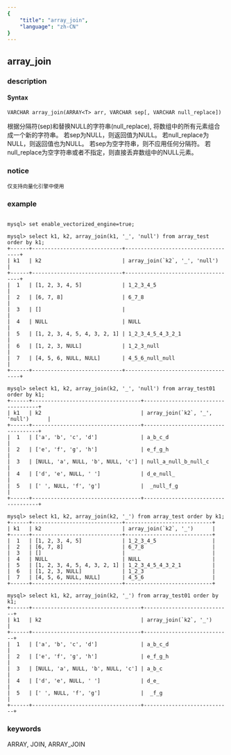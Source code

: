 ```yaml
---
{
    "title": "array_join",
    "language": "zh-CN"
}
---
```


<!-- 
Licensed to the Apache Software Foundation (ASF) under one
or more contributor license agreements.  See the NOTICE file
distributed with this work for additional information
regarding copyright ownership.  The ASF licenses this file
to you under the Apache License, Version 2.0 (the
"License"); you may not use this file except in compliance
with the License.  You may obtain a copy of the License at

  http://www.apache.org/licenses/LICENSE-2.0

Unless required by applicable law or agreed to in writing,
software distributed under the License is distributed on an
"AS IS" BASIS, WITHOUT WARRANTIES OR CONDITIONS OF ANY
KIND, either express or implied.  See the License for the
specific language governing permissions and limitations
under the License.
-->

## array_join

### description

#### Syntax

```
VARCHAR array_join(ARRAY<T> arr, VARCHAR sep[, VARCHAR null_replace])
```

根据分隔符(sep)和替换NULL的字符串(null_replace), 将数组中的所有元素组合成一个新的字符串。
若sep为NULL，则返回值为NULL。
若null_replace为NULL，则返回值也为NULL。
若sep为空字符串，则不应用任何分隔符。
若null_replace为空字符串或者不指定，则直接丢弃数组中的NULL元素。

### notice

`仅支持向量化引擎中使用`

### example

```

mysql> set enable_vectorized_engine=true;

mysql> select k1, k2, array_join(k1, '_', 'null') from array_test order by k1;
+------+-----------------------------+------------------------------------+
| k1   | k2                          | array_join(`k2`, '_', 'null')      |
+------+-----------------------------+------------------------------------+
|  1   | [1, 2, 3, 4, 5]             | 1_2_3_4_5                          |
|  2   | [6, 7, 8]                   | 6_7_8                              |
|  3   | []                          |                                    |
|  4   | NULL                        | NULL                               |
|  5   | [1, 2, 3, 4, 5, 4, 3, 2, 1] | 1_2_3_4_5_4_3_2_1                  |
|  6   | [1, 2, 3, NULL]             | 1_2_3_null                         |
|  7   | [4, 5, 6, NULL, NULL]       | 4_5_6_null_null                    |
+------+-----------------------------+------------------------------------+

mysql> select k1, k2, array_join(k2, '_', 'null') from array_test01 order by k1;
+------+-----------------------------------+------------------------------------+
| k1   | k2                                | array_join(`k2`, '_', 'null')      |
+------+-----------------------------------+------------------------------------+
|  1   | ['a', 'b', 'c', 'd']              | a_b_c_d                            |
|  2   | ['e', 'f', 'g', 'h']              | e_f_g_h                            |
|  3   | [NULL, 'a', NULL, 'b', NULL, 'c'] | null_a_null_b_null_c               |
|  4   | ['d', 'e', NULL, ' ']             | d_e_null_                          |
|  5   | [' ', NULL, 'f', 'g']             |  _null_f_g                         |
+------+-----------------------------------+------------------------------------+

mysql> select k1, k2, array_join(k2, '_') from array_test order by k1;
+------+-----------------------------+----------------------------+
| k1   | k2                          | array_join(`k2`, '_')      |
+------+-----------------------------+----------------------------+
|  1   | [1, 2, 3, 4, 5]             | 1_2_3_4_5                  |
|  2   | [6, 7, 8]                   | 6_7_8                      |
|  3   | []                          |                            |
|  4   | NULL                        | NULL                       |
|  5   | [1, 2, 3, 4, 5, 4, 3, 2, 1] | 1_2_3_4_5_4_3_2_1          |
|  6   | [1, 2, 3, NULL]             | 1_2_3                      |
|  7   | [4, 5, 6, NULL, NULL]       | 4_5_6                      |
+------+-----------------------------+----------------------------+

mysql> select k1, k2, array_join(k2, '_') from array_test01 order by k1;
+------+-----------------------------------+----------------------------+
| k1   | k2                                | array_join(`k2`, '_')      |
+------+-----------------------------------+----------------------------+
|  1   | ['a', 'b', 'c', 'd']              | a_b_c_d                    |
|  2   | ['e', 'f', 'g', 'h']              | e_f_g_h                    |
|  3   | [NULL, 'a', NULL, 'b', NULL, 'c'] | a_b_c                      |
|  4   | ['d', 'e', NULL, ' ']             | d_e_                       |
|  5   | [' ', NULL, 'f', 'g']             |  _f_g                      |
+------+-----------------------------------+----------------------------+
```

### keywords

ARRAY, JOIN, ARRAY_JOIN
